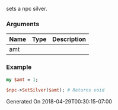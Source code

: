 sets a npc silver.
### Arguments
**Name**|**Type**|**Description**
:---|:---|:---
amt||

### Example

```perl
my $amt = 1;

$npc->SetSilver($amt); # Returns void
```


Generated On 2018-04-29T00:30:15-07:00